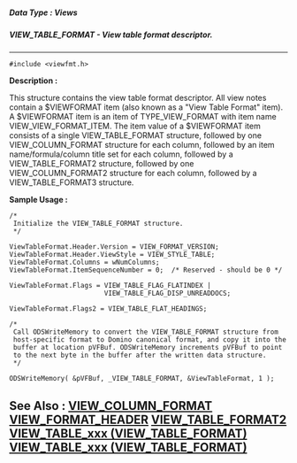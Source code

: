 ##### Data Type : Views
##### VIEW_TABLE_FORMAT - View table format descriptor.
---
```
#include <viewfmt.h>
```
**Description :**

This structure contains the view table format descriptor.  All view notes 
contain a $VIEWFORMAT item (also known as a "View Table Format" item). A 
$VIEWFORMAT item is an item of TYPE_VIEW_FORMAT with item name 
VIEW_VIEW_FORMAT_ITEM. The item value of a $VIEWFORMAT item consists of a 
single VIEW_TABLE_FORMAT structure, followed by one VIEW_COLUMN_FORMAT 
structure for each column, followed by an  item name/formula/column title set 
for each column, followed by a VIEW_TABLE_FORMAT2 structure, followed by one 
VIEW_COLUMN_FORMAT2 structure for each column, followed by a VIEW_TABLE_FORMAT3 
structure.

**Sample Usage :**
```
/*
 Initialize the VIEW_TABLE_FORMAT structure.
 */

ViewTableFormat.Header.Version = VIEW_FORMAT_VERSION;
ViewTableFormat.Header.ViewStyle = VIEW_STYLE_TABLE;
ViewTableFormat.Columns = wNumColumns;
ViewTableFormat.ItemSequenceNumber = 0;  /* Reserved - should be 0 */
    
ViewTableFormat.Flags = VIEW_TABLE_FLAG_FLATINDEX |
                        VIEW_TABLE_FLAG_DISP_UNREADDOCS;

ViewTableFormat.Flags2 = VIEW_TABLE_FLAT_HEADINGS;

/*
 Call ODSWriteMemory to convert the VIEW_TABLE_FORMAT structure from
 host-specific format to Domino canonical format, and copy it into the 
 buffer at location pVFBuf. ODSWriteMemory increments pVFBuf to point
 to the next byte in the buffer after the written data structure.
 */

ODSWriteMemory( &pVFBuf, _VIEW_TABLE_FORMAT, &ViewTableFormat, 1 );
```
**See Also :**
[VIEW_COLUMN_FORMAT](/domino-c-api-docs/reference/Data/VIEW_COLUMN_FORMAT)
[VIEW_FORMAT_HEADER](/domino-c-api-docs/reference/Data/VIEW_FORMAT_HEADER)
[VIEW_TABLE_FORMAT2](/domino-c-api-docs/reference/Data/VIEW_TABLE_FORMAT2)
[VIEW_TABLE_xxx (VIEW_TABLE_FORMAT)](/domino-c-api-docs/reference/Symb/VIEW_TABLE_xxx (VIEW_TABLE_FORMAT))
[VIEW_TABLE_xxx (VIEW_TABLE_FORMAT)](/domino-c-api-docs/reference/Symb/VIEW_TABLE_xxx (VIEW_TABLE_FORMAT))
---
